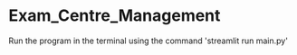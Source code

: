 # Exam_Centre_Management


Run the program in the terminal using the command
'streamlit run main.py'


